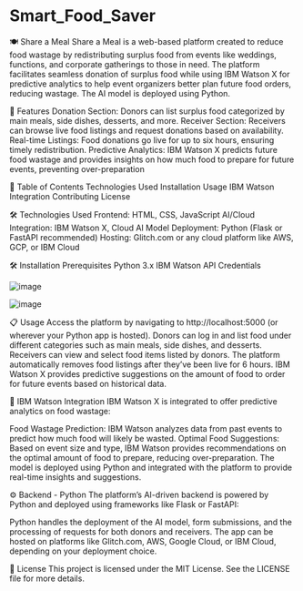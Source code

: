# Smart_Food_Saver

🍽️ Share a Meal
Share a Meal is a web-based platform created to reduce food wastage by redistributing surplus food from events like weddings, functions, and corporate gatherings to those in need. The platform facilitates seamless donation of surplus food while using IBM Watson X for predictive analytics to help event organizers better plan future food orders, reducing wastage. The AI model is deployed using Python.

🚀 Features
Donation Section: Donors can list surplus food categorized by main meals, side dishes, desserts, and more.
Receiver Section: Receivers can browse live food listings and request donations based on availability.
Real-time Listings: Food donations go live for up to six hours, ensuring timely redistribution.
Predictive Analytics: IBM Watson X predicts future food wastage and provides insights on how much food to prepare for future events, preventing over-preparation

📖 Table of Contents
Technologies Used
Installation
Usage
IBM Watson Integration
Contributing
License

🛠️ Technologies Used
Frontend: HTML, CSS, JavaScript
AI/Cloud Integration: IBM Watson X, Cloud AI
Model Deployment: Python (Flask or FastAPI recommended)
Hosting: Glitch.com or any cloud platform like AWS, GCP, or IBM Cloud


🛠️ Installation
Prerequisites
Python 3.x
IBM Watson API Credentials

![image](https://github.com/user-attachments/assets/134edc0f-addc-4029-9349-7ccbd0d502e2)

![image](https://github.com/user-attachments/assets/773951b6-695d-4b7c-abb2-61795ca6dfca)



📋 Usage
Access the platform by navigating to http://localhost:5000 (or wherever your Python app is hosted).
Donors can log in and list food under different categories such as main meals, side dishes, and desserts.
Receivers can view and select food items listed by donors.
The platform automatically removes food listings after they’ve been live for 6 hours.
IBM Watson X provides predictive suggestions on the amount of food to order for future events based on historical data.

🧠 IBM Watson Integration
IBM Watson X is integrated to offer predictive analytics on food wastage:

Food Wastage Prediction: IBM Watson analyzes data from past events to predict how much food will likely be wasted.
Optimal Food Suggestions: Based on event size and type, IBM Watson provides recommendations on the optimal amount of food to prepare, reducing over-preparation.
The model is deployed using Python and integrated with the platform to provide real-time insights and suggestions.


⚙️ Backend - Python
The platform’s AI-driven backend is powered by Python and deployed using frameworks like Flask or FastAPI:

Python handles the deployment of the AI model, form submissions, and the processing of requests for both donors and receivers.
The app can be hosted on platforms like Glitch.com, AWS, Google Cloud, or IBM Cloud, depending on your deployment choice.

📄 License
This project is licensed under the MIT License. See the LICENSE file for more details.

